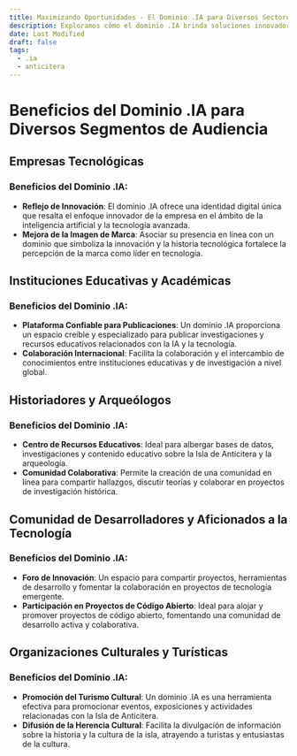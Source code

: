 ```yaml
---
title: Maximizando Oportunidades - El Dominio .IA para Diversos Sectores
description: Exploramos cómo el dominio .IA brinda soluciones innovadoras y específicas para empresas tecnológicas, académicos, historiadores, desarrolladores y organizaciones culturales.
date: Last Modified
draft: false
tags:
  - .ia
  - anticitera
---
```


# Beneficios del Dominio .IA para Diversos Segmentos de Audiencia

## Empresas Tecnológicas

### Beneficios del Dominio .IA:
- **Reflejo de Innovación**: El dominio .IA ofrece una identidad digital única que resalta el enfoque innovador de la empresa en el ámbito de la inteligencia artificial y la tecnología avanzada.
- **Mejora de la Imagen de Marca**: Asociar su presencia en línea con un dominio que simboliza la innovación y la historia tecnológica fortalece la percepción de la marca como líder en tecnología.

## Instituciones Educativas y Académicas

### Beneficios del Dominio .IA:
- **Plataforma Confiable para Publicaciones**: Un dominio .IA proporciona un espacio creíble y especializado para publicar investigaciones y recursos educativos relacionados con la IA y la tecnología.
- **Colaboración Internacional**: Facilita la colaboración y el intercambio de conocimientos entre instituciones educativas y de investigación a nivel global.

## Historiadores y Arqueólogos

### Beneficios del Dominio .IA:
- **Centro de Recursos Educativos**: Ideal para albergar bases de datos, investigaciones y contenido educativo sobre la Isla de Anticitera y la arqueología.
- **Comunidad Colaborativa**: Permite la creación de una comunidad en línea para compartir hallazgos, discutir teorías y colaborar en proyectos de investigación histórica.

## Comunidad de Desarrolladores y Aficionados a la Tecnología

### Beneficios del Dominio .IA:
- **Foro de Innovación**: Un espacio para compartir proyectos, herramientas de desarrollo y fomentar la colaboración en proyectos de tecnología emergente.
- **Participación en Proyectos de Código Abierto**: Ideal para alojar y promover proyectos de código abierto, fomentando una comunidad de desarrollo activa y colaborativa.

## Organizaciones Culturales y Turísticas

### Beneficios del Dominio .IA:
- **Promoción del Turismo Cultural**: Un dominio .IA es una herramienta efectiva para promocionar eventos, exposiciones y actividades relacionadas con la Isla de Anticitera.
- **Difusión de la Herencia Cultural**: Facilita la divulgación de información sobre la historia y la cultura de la isla, atrayendo a turistas y entusiastas de la cultura.
